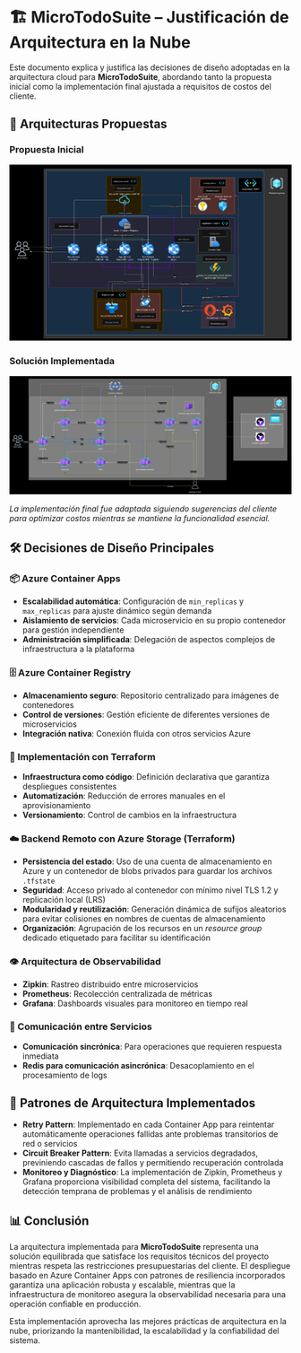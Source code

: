 # 🏗️ **MicroTodoSuite** – Justificación de Arquitectura en la Nube

Este documento explica y justifica las decisiones de diseño adoptadas en la arquitectura cloud para **MicroTodoSuite**,
abordando tanto la propuesta inicial como la implementación final ajustada a requisitos de costos del cliente.

## 📌 Arquitecturas Propuestas

### Propuesta Inicial

![IMAGEN 1: Diagrama de la propuesta inicial](./assets/Initial%20Proposal%20Diagram.png)

### Solución Implementada

![IMAGEN 2: Diagrama de la solución implementada](./assets/Solution%20Diagram.png)

*La implementación final fue adaptada siguiendo sugerencias del cliente para optimizar costos mientras se mantiene la
funcionalidad esencial.*

## 🛠️ Decisiones de Diseño Principales

### 📦 Azure Container Apps

- **Escalabilidad automática**: Configuración de `min_replicas` y `max_replicas` para ajuste dinámico según demanda
- **Aislamiento de servicios**: Cada microservicio en su propio contenedor para gestión independiente
- **Administración simplificada**: Delegación de aspectos complejos de infraestructura a la plataforma

### 🗄️ Azure Container Registry

- **Almacenamiento seguro**: Repositorio centralizado para imágenes de contenedores
- **Control de versiones**: Gestión eficiente de diferentes versiones de microservicios
- **Integración nativa**: Conexión fluida con otros servicios Azure

### 📝 Implementación con Terraform

- **Infraestructura como código**: Definición declarativa que garantiza despliegues consistentes
- **Automatización**: Reducción de errores manuales en el aprovisionamiento
- **Versionamiento**: Control de cambios en la infraestructura

### ☁️ Backend Remoto con Azure Storage (Terraform)

- **Persistencia del estado**: Uso de una cuenta de almacenamiento en Azure y un contenedor de blobs privados para
  guardar los archivos `.tfstate`
- **Seguridad**: Acceso privado al contenedor con mínimo nivel TLS 1.2 y replicación local (LRS)
- **Modularidad y reutilización**: Generación dinámica de sufijos aleatorios para evitar colisiones en nombres de
  cuentas de almacenamiento
- **Organización**: Agrupación de los recursos en un *resource group* dedicado etiquetado para facilitar su
  identificación

### 👁️ Arquitectura de Observabilidad

- **Zipkin**: Rastreo distribuido entre microservicios
- **Prometheus**: Recolección centralizada de métricas
- **Grafana**: Dashboards visuales para monitoreo en tiempo real

### 💬 Comunicación entre Servicios

- **Comunicación sincrónica**: Para operaciones que requieren respuesta inmediata
- **Redis para comunicación asincrónica**: Desacoplamiento en el procesamiento de logs

## 🔄 Patrones de Arquitectura Implementados

- **Retry Pattern**: Implementado en cada Container App para reintentar automáticamente operaciones fallidas ante
  problemas transitorios de red o servicios
- **Circuit Breaker Pattern**: Evita llamadas a servicios degradados, previniendo cascadas de fallos y permitiendo
  recuperación controlada
- **Monitoreo y Diagnóstico**: La implementación de Zipkin, Prometheus y Grafana proporciona visibilidad completa del
  sistema, facilitando la detección temprana de problemas y el análisis de rendimiento

## 📊 Conclusión

La arquitectura implementada para **MicroTodoSuite** representa una solución equilibrada que satisface los requisitos
técnicos del proyecto mientras respeta las restricciones presupuestarias del cliente. El despliegue basado en Azure
Container Apps con patrones de resiliencia incorporados garantiza una aplicación robusta y escalable, mientras que la
infraestructura de monitoreo asegura la observabilidad necesaria para una operación confiable en producción.

Esta implementación aprovecha las mejores prácticas de arquitectura en la nube, priorizando la mantenibilidad, la
escalabilidad y la confiabilidad del sistema.